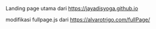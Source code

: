 Landing page utama dari https://jayadisyoga.github.io

modifikasi fullpage.js dari https://alvarotrigo.com/fullPage/

